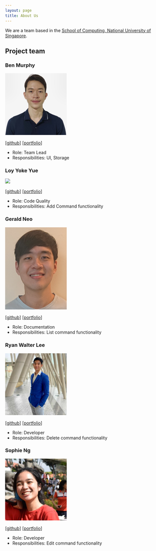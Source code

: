 ```yaml
---
layout: page
title: About Us
---
```


We are a team based in the [School of Computing, National University of Singapore](http://www.comp.nus.edu.sg).

## Project team

### Ben Murphy

<img src="images/benmurphyy.png" width="200px">

[[github](https://github.com/benmurphyy)]
[[portfolio](team/benmurphyy.md)]

* Role: Team Lead
* Responsibilities: UI, Storage

### Loy Yoke Yue

<img src="images/yokester98.png" width="200px">

[[github](http://github.com/yokester98)]
[[portfolio](team/yokester98.md)]

* Role: Code Quality
* Responsibilities: Add Command functionality

### Gerald Neo

<img src="images/geraldneo567.png" width="200px">

[[github](http://github.com/geraldneo567)] [[portfolio](team/geraldneo567.md)]

* Role: Documentation
* Responsibilities: List command functionality

### Ryan Walter Lee

<img src="images/ryanwalterlee.png" width="200px">

[[github](http://github.com/ryanwalterlee)]
[[portfolio](team/ryanwalterlee.md)]

* Role: Developer
* Responsibilities: Delete command functionality

### Sophie Ng

<img src="images/sophiien.png" width="200px">

[[github](http://github.com/sophiien)]
[[portfolio](team/sophiien.md)]

* Role: Developer
* Responsibilities: Edit command functionality

